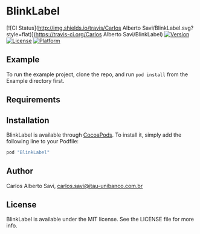 # BlinkLabel

[![CI Status](http://img.shields.io/travis/Carlos Alberto Savi/BlinkLabel.svg?style=flat)](https://travis-ci.org/Carlos Alberto Savi/BlinkLabel)
[![Version](https://img.shields.io/cocoapods/v/BlinkLabel.svg?style=flat)](http://cocoapods.org/pods/BlinkLabel)
[![License](https://img.shields.io/cocoapods/l/BlinkLabel.svg?style=flat)](http://cocoapods.org/pods/BlinkLabel)
[![Platform](https://img.shields.io/cocoapods/p/BlinkLabel.svg?style=flat)](http://cocoapods.org/pods/BlinkLabel)

## Example

To run the example project, clone the repo, and run `pod install` from the Example directory first.

## Requirements

## Installation

BlinkLabel is available through [CocoaPods](http://cocoapods.org). To install
it, simply add the following line to your Podfile:

```ruby
pod "BlinkLabel"
```

## Author

Carlos Alberto Savi, carlos.savi@itau-unibanco.com.br

## License

BlinkLabel is available under the MIT license. See the LICENSE file for more info.
